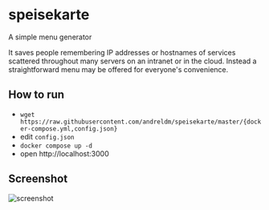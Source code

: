 # speisekarte
A simple menu generator

It saves people remembering IP addresses or hostnames of services scattered throughout many servers on an intranet or in the cloud.
Instead a straightforward menu may be offered for everyone's convenience.

## How to run
- `wget https://raw.githubusercontent.com/andreldm/speisekarte/master/{docker-compose.yml,config.json}`
- edit `config.json`
- `docker compose up -d`
- open http://localhost:3000

## Screenshot

![screenshot](https://user-images.githubusercontent.com/599565/136643301-d07d6ffb-759b-4d3e-abfd-c94ba9d35545.png)
